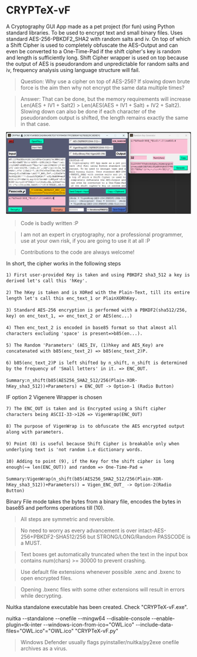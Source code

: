 # CRYPTeX-vF
A Cryptography GUI App made as a pet project (for fun) using Python standard libraries. To be used to encrypt text and small binary files. Uses standard AES-256-PBKDF2_SHA2 with random salts and iv. On top of which a Shift Cipher is used to completely obfuscate the AES-Output and can even be converted to a One-Time-Pad if the shift cipher's key is random and length is sufficiently long. Shift Cipher wrapper is used on top because the output of AES is pseudorandom and unpredictable for random salts and iv, frequency analysis using language structure will fail.
>Question: Why use a cipher on top of AES-256? If slowing down brute force is the aim then why not encrypt the same data multiple times?

>Answer: That can be done, but the memory requirements will increase Len(AES + IV1 + Salt2) > Len(AES(AES + IV1 + Salt) + IV2 + Salt2). Slowing down can also be done if each character of the pseudorandom output is shifted, the length remains exactly the same in that case.

![alt text](https://github.com/Rajarshi-B/CRYPTeX-vF/blob/fe3a4dd81e30e9f924b4d87b013a6dfbe7e4fa8b/CRYPTeX-vF.png)

>Code is badly written :P

>I am not an expert in cryptography, nor a professional programmer, use at your own risk, if you are going to use it at all :P

>Contributions to the code are always welcome!


 In short, the cipher works in the following steps
    
    1) First user-provided Key is taken and using PBKDF2 sha3_512 a key is derived let's call this 'hKey'.
    
    2) The hKey is taken and is XORed with the Plain-Text, till its entire length let's call this enc_text_1 or PlainXORhKey.
    
    3) Standard AES-256 encryption is performed with a PBKDF2(sha512/256, key) on enc_text_1, => enc_text_2 or AES(enc...)
    
    4) Then enc_text_2 is encoded in base85 format so that almost all characters excluding 'space' is present=>b85(en...).
    
    5) The Random 'Parameters' (AES_IV, (1)hkey and AES_Key) are concatenated with b85(enc_text_2) => b85(enc_text_2)P.
    
    6) b85(enc_text_2)P is left shifted by n_shift, n_shift is determined by the frequency of 'Small letters' in it. => ENC_OUT.
 
    Summary:n_shift(b85(AES256_SHA2_512/256(Plain-XOR-hKey_sha3_512))+Parameters) = ENC_OUT -> Option-1 (Radio Button)

 IF option 2 Vigenere Wrapper is chosen  
 
    7) The ENC_OUT is taken and is Encrypted using a Shift cipher characters being ASCII-33->126 => VigenWrap(ENC_OUT)  
    
    8) The purpose of VigenWrap is to obfuscate the AES encrypted output along with parameters.               
    
    9) Point (8) is useful because Shift Cipher is breakable only when underlying text is 'not random i.e dictionary words.
    
    10) Adding to point (9), if the Key for the shift cipher is long enough(~= len(ENC_OUT)) and random => One-Time-Pad ∞      
 
    Summary:VigenWrap(n_shift(b85(AES256_SHA2_512/256(Plain-XOR-hKey_sha3_512))+Parameters)) = Vigen_ENC_OUT_ -> Option-2(Radio Button)
 
 Binary File mode takes the bytes from a binary file, encodes the bytes in base85 and performs operations till (10).

>All steps are symmetric and reversible.

>No need to worry as every advancement is over intact-AES-256+PBKDF2-SHA512/256 but STRONG/LONG/Random PASSCODE is a MUST.

>Text boxes get automatically truncated when the text in the input box contains num(chars) >= 30000 to prevent crashing.

>Use default file extensions whenever possible .xenc and .bxenc to open encrypted files.

>Opening .bxenc files with some other extensions will result in errors while decrypting.

Nuitka standalone executable has been created. Check "CRYPTeX-vF.exe".

nuitka --standalone --onefile --mingw64  --disable-console --enable-plugin=tk-inter --windows-icon-from-ico="OWL.ico" --include-data-files="OWL.ico"="OWL.ico" "CRYPTeX-vF.py"

>Windows Defender usually flags pyinstaller/nuitka/py2exe onefile archives as a virus.
